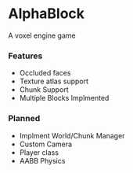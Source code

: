 # AlphaBlock

A voxel engine game 

### Features
* Occluded faces
* Texture atlas support
* Chunk Support
* Multiple Blocks Implmented

### Planned
* Implment World/Chunk Manager
* Custom Camera
* Player class
* AABB Physics


